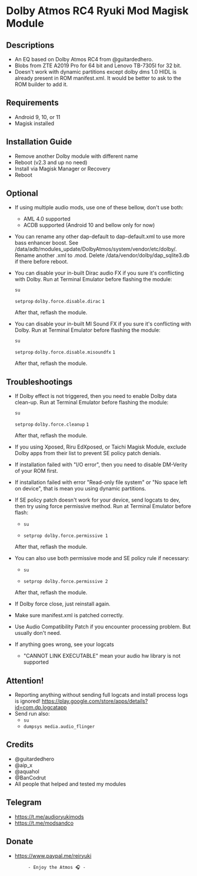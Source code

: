 # Dolby Atmos RC4 Ryuki Mod Magisk Module

## Descriptions
- An EQ based on Dolby Atmos RC4 from @guitardedhero.
- Blobs from ZTE A2019 Pro for 64 bit and Lenovo TB-7305I for 32 bit.
- Doesn't work with dynamic partitions except dolby dms 1.0 HIDL is already present in ROM manifest.xml. It would be better to ask to the ROM builder to add it.

## Requirements
- Android 9, 10, or 11
- Magisk installed

## Installation Guide
- Remove another Dolby module with different name
- Reboot (v2.3 and up no need)
- Install via Magisk Manager or Recovery
- Reboot

## Optional
- If using multiple audio mods, use one of these bellow, don't use both:
  - AML 4.0 supported
  - ACDB supported (Android 10 and bellow only for now)
- You can rename any other dap-default to dap-default.xml to use more bass enhancer boost. See /data/adb/modules_update/DolbyAtmos/system/vendor/etc/dolby/. Rename another .xml to .mod. Delete /data/vendor/dolby/dap_sqlite3.db if there before reboot.
- You can disable your in-built Dirac audio FX if you sure it's conflicting with Dolby. Run at Terminal Emulator before flashing
  the module:

  `su`

  `setprop` `dolby.force.disable.dirac` `1`

  After that, reflash the module.

- You can disable your in-built MI Sound FX if you sure it's conflicting with Dolby. Run at Terminal Emulator before flashing
  the module:

  `su`

  `setprop` `dolby.force.disable.misoundfx` `1`

  After that, reflash the module.

## Troubleshootings
- If Dolby effect is not triggered, then you need to enable Dolby data clean-up. Run at Terminal Emulator before flashing
  the module:

  `su`

  `setprop` `dolby.force.cleanup` `1`

  After that, reflash the module.

- If you using Xposed, Riru EdXposed, or Taichi Magisk Module, exclude Dolby apps from their list to prevent SE policy patch denials.
- If installation failed with "I/O error", then you need to disable DM-Verity of your ROM first.
- If installation failed with error "Read-only file system" or "No space left on device", that is mean you using dynamic partitions.
- If SE policy patch doesn't work for your device, send logcats to dev, then try using force permissive method.
  Run at Terminal Emulator before flash:

  - `su`

  - `setprop dolby.force.permissive 1`

  After that, reflash the module.

- You can also use both permissive mode and SE policy rule if necessary:

  - `su`

  - `setprop dolby.force.permissive 2`

  After that, reflash the module.

- If Dolby force close, just reinstall again.
- Make sure manifest.xml is patched correctly.
- Use Audio Compatibility Patch if you encounter processing problem. But usually don't need.
- If anything goes wrong, see your logcats
  - "CANNOT LINK EXECUTABLE" mean your audio hw library is not supported

## Attention!
- Reporting anything without sending full logcats and install process logs is ignored!
https://play.google.com/store/apps/details?id=com.dp.logcatapp
- Send run also:
  - `su`
  - `dumpsys media.audio_flinger`

## Credits
- @guitardedhero
- @aip_x
- @aquahol
- @BanCodrut
- All people that helped and tested my modules

## Telegram
- https://t.me/audioryukimods
- https://t.me/modsandco

## Donate
- https://www.paypal.me/reiryuki


           - Enjoy the Atmos 🎧 -
